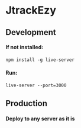 # JtrackEzy

## Development
#### If not installed:
    npm install -g live-server
#### Run:
    live-server --port=3000

## Production
#### Deploy to any server as it is
